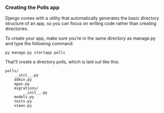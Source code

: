 ### Creating the Polls app

Django comes with a utility that automatically generates the basic directory structure of an app, so you can focus on writing code rather than creating directories.  

To create your app, make sure you’re in the same directory as manage.py and type the following command:

```
py manage.py startapp polls
```

That’ll create a directory polls, which is laid out like this:

```
polls/
    __init__.py
    admin.py
    apps.py
    migrations/
        __init__.py
    models.py
    tests.py
    views.py
```
